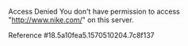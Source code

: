 Access Denied You don't have permission to access "http://www.nike.com/" on this server.

Reference #18.5a10fea5.1570510204.7c8f137